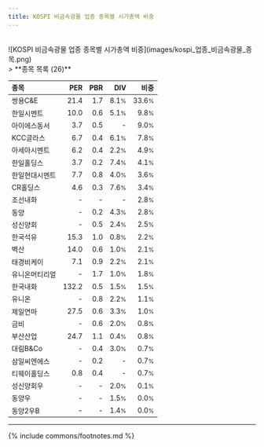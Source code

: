 ```yaml
---
title: KOSPI 비금속광물 업종 종목별 시가총액 비중
---
```

<br>
![KOSPI 비금속광물 업종 종목별 시가총액 비중](images/kospi_업종_비금속광물_종목.png)
<br>
> **종목 목록 (26)**<a id="list"></a>

| **종목** | **PER** | **PBR** | **DIV** | **비중** |
| :------- | ------: | ------: | ------: | -------: |
| 쌍용C&E | 21.4<small></small> | 1.7<small></small> | 8.1<small>%</small> | 33.6<small>%</small> |
| 한일시멘트 | 10.0<small></small> | 0.6<small></small> | 5.1<small>%</small> | 9.8<small>%</small> |
| 아이에스동서 | 3.7<small></small> | 0.5<small></small> | - | 9.0<small>%</small> |
| KCC글라스 | 6.7<small></small> | 0.4<small></small> | 6.1<small>%</small> | 7.8<small>%</small> |
| 아세아시멘트 | 6.2<small></small> | 0.4<small></small> | 2.2<small>%</small> | 4.9<small>%</small> |
| 한일홀딩스 | 3.7<small></small> | 0.2<small></small> | 7.4<small>%</small> | 4.1<small>%</small> |
| 한일현대시멘트 | 7.7<small></small> | 0.8<small></small> | 4.0<small>%</small> | 3.6<small>%</small> |
| CR홀딩스 | 4.6<small></small> | 0.3<small></small> | 7.6<small>%</small> | 3.4<small>%</small> |
| 조선내화 | - | - | - | 2.8<small>%</small> |
| 동양 | - | 0.2<small></small> | 4.3<small>%</small> | 2.8<small>%</small> |
| 성신양회 | - | 0.5<small></small> | 2.4<small>%</small> | 2.5<small>%</small> |
| 한국석유 | 15.3<small></small> | 1.0<small></small> | 0.8<small>%</small> | 2.2<small>%</small> |
| 벽산 | 14.0<small></small> | 0.6<small></small> | 1.0<small>%</small> | 2.1<small>%</small> |
| 태경비케이 | 7.1<small></small> | 0.9<small></small> | 2.2<small>%</small> | 2.1<small>%</small> |
| 유니온머티리얼 | - | 1.7<small></small> | 1.0<small>%</small> | 1.8<small>%</small> |
| 한국내화 | 132.2<small></small> | 0.5<small></small> | 1.5<small>%</small> | 1.5<small>%</small> |
| 유니온 | - | 0.8<small></small> | 2.2<small>%</small> | 1.1<small>%</small> |
| 제일연마 | 27.5<small></small> | 0.6<small></small> | 3.3<small>%</small> | 1.0<small>%</small> |
| 금비 | - | 0.6<small></small> | 2.0<small>%</small> | 0.8<small>%</small> |
| 부산산업 | 24.7<small></small> | 1.1<small></small> | 0.4<small>%</small> | 0.8<small>%</small> |
| 대림B&Co | - | 0.4<small></small> | 3.0<small>%</small> | 0.7<small>%</small> |
| 삼일씨엔에스 | - | 0.2<small></small> | - | 0.7<small>%</small> |
| 티웨이홀딩스 | 0.8<small></small> | 0.4<small></small> | - | 0.7<small>%</small> |
| 성신양회우 | - | - | 2.0<small>%</small> | 0.1<small>%</small> |
| 동양우 | - | - | 1.5<small>%</small> | 0.0<small>%</small> |
| 동양2우B | - | - | 1.4<small>%</small> | 0.0<small>%</small> |

---
{% include commons/footnotes.md %}